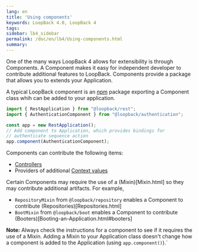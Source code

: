 ```yaml
---
lang: en
title: 'Using components'
keywords: LoopBack 4.0, LoopBack 4
tags:
sidebar: lb4_sidebar
permalink: /doc/en/lb4/Using-components.html
summary:
---
```


One of the many ways LoopBack 4 allows for extensibility is through Components.
A Component makes it easy for independent developer to contribute additional
features to LoopBack. Components provide a package that allows you to extends
your Application.

A typical LoopBack component is an [npm](https://www.npmjs.com) package
exporting a Component class whih can be added to your application.

```ts
import { RestApplication } from "@loopback/rest";
import { AuthenticationComponent } from "@loopback/authentication";

const app = new RestApplication();
// Add component to Application, which provides bindings for
// authenticate sequence action
app.component(AuthenticationComponent);
```

Components can contribute the following items:

* [Controllers](Controllers.html)
* Providers of additional [Context values](Context.html)

Certain Components may require the use of a (Mixin)[Mixin.html] so they may
contribute additional artifacts. For example,

* `RepositoryMixin` from `@loopback/repository` enables a Component to
  contribute (Repositories)[Repositories.html]
* `BootMixin` from `@loopback/boot` enables a Component to
  contribute (Booters)[Booting-an-Application.html#booters]

**Note:** Always check the instructions for a component to see if it requires
the use of a Mixin. Adding a Mixin to your Application class doesn't change how
a component is added to the Application (using `app.component()`).`
